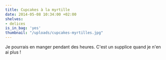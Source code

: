 ```yaml
---
title: Cupcakes à la myrtille
date: 2014-05-08 10:34:00 +02:00
shelves:
- delices
is_in_bag: 'yes'
thumbnail: "/uploads/cupcakes-myrtilles.jpg"
---
```


Je pourrais en manger pendant des heures. C'est un supplice quand je n'en ai plus !
